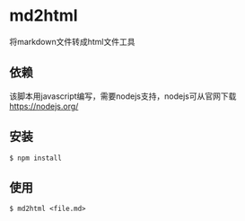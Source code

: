 # md2html

将markdown文件转成html文件工具

## 依赖

该脚本用javascript编写，需要nodejs支持，nodejs可从官网下载<https://nodejs.org/>

## 安装

	$ npm install

## 使用

	$ md2html <file.md>
